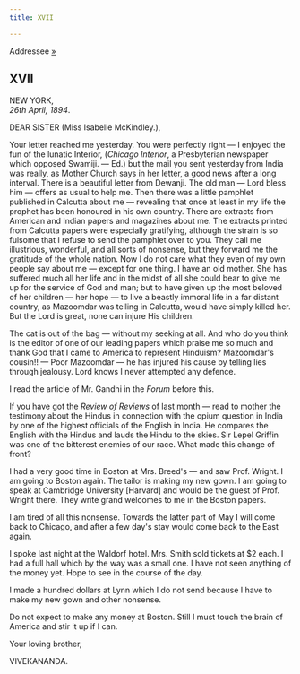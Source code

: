 ```yaml
---
title: XVII

---
```





  

  
Addressee [»](18_sister.htm)

## XVII

NEW YORK,  
*26th April, 1894*.

DEAR SISTER (Miss Isabelle McKindley.),

Your letter reached me yesterday. You were perfectly right — I enjoyed
the fun of the lunatic Interior, (*Chicago Interior*, a Presbyterian
newspaper which opposed Swamiji. — Ed.) but the mail you sent yesterday
from India was really, as Mother Church says in her letter, a good news
after a long interval. There is a beautiful letter from Dewanji. The old
man — Lord bless him — offers as usual to help me. Then there was a
little pamphlet published in Calcutta about me — revealing that once at
least in my life the prophet has been honoured in his own country. There
are extracts from American and Indian papers and magazines about me. The
extracts printed from Calcutta papers were especially gratifying,
although the strain is so fulsome that I refuse to send the pamphlet
over to you. They call me illustrious, wonderful, and all sorts of
nonsense, but they forward me the gratitude of the whole nation. Now I
do not care what they even of my own people say about me — except for
one thing. I have an old mother. She has suffered much all her life and
in the midst of all she could bear to give me up for the service of God
and man; but to have given up the most beloved of her children — her
hope — to live a beastly immoral life in a far distant country, as
Mazoomdar was telling in Calcutta, would have simply killed her. But the
Lord is great, none can injure His children.

The cat is out of the bag — without my seeking at all. And who do you
think is the editor of one of our leading papers which praise me so much
and thank God that I came to America to represent Hinduism? Mazoomdar's
cousin!! — Poor Mazoomdar — he has injured his cause by telling lies
through jealousy. Lord knows I never attempted any defence.

I read the article of Mr. Gandhi in the *Forum* before this.

If you have got the *Review of Reviews* of last month — read to mother
the testimony about the Hindus in connection with the opium question in
India by one of the highest officials of the English in India. He
compares the English with the Hindus and lauds the Hindu to the skies.
Sir Lepel Griffin was one of the bitterest enemies of our race. What
made this change of front?

I had a very good time in Boston at Mrs. Breed's — and saw Prof. Wright.
I am going to Boston again. The tailor is making my new gown. I am going
to speak at Cambridge University \[Harvard\] and would be the guest of
Prof. Wright there. They write grand welcomes to me in the Boston
papers.

I am tired of all this nonsense. Towards the latter part of May I will
come back to Chicago, and after a few day's stay would come back to the
East again.

I spoke last night at the Waldorf hotel. Mrs. Smith sold tickets at $2
each. I had a full hall which by the way was a small one. I have not
seen anything of the money yet. Hope to see in the course of the day.

I made a hundred dollars at Lynn which I do not send because I have to
make my new gown and other nonsense.

Do not expect to make any money at Boston. Still I must touch the brain
of America and stir it up if I can. 

Your loving brother,

VIVEKANANDA.


